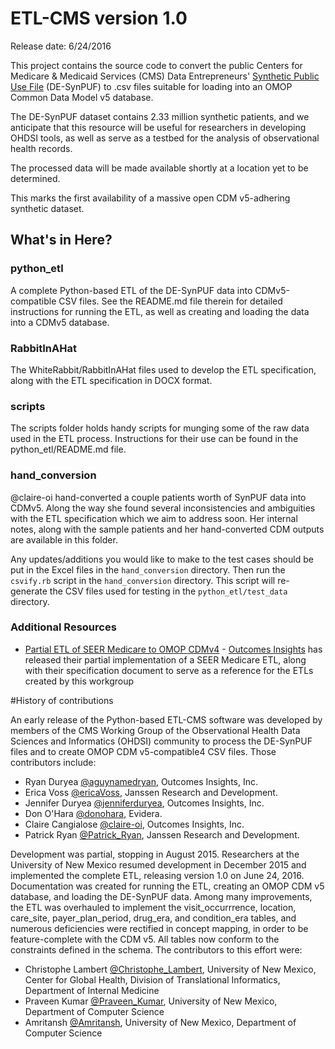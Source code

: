 # ETL-CMS version 1.0
Release date: 6/24/2016

This project contains the source code to convert the public
Centers for Medicare & Medicaid Services (CMS) Data Entrepreneurs'
[Synthetic Public Use File](<https://www.cms.gov/Research-Statistics-Data-and-Systems/Downloadable-Public-Use-Files/SynPUFs/DE_Syn_PUF.html>) (DE-SynPUF) to .csv files suitable for loading into an OMOP Common Data Model v5 database.

The DE-SynPUF dataset contains 2.33 million synthetic patients, and we
anticipate that this resource will be useful for researchers in
developing OHDSI tools, as well as serve as a testbed for the analysis
of observational health records.

The processed data will be made available shortly at a location yet to be determined.

This marks the first availability of a massive open CDM v5-adhering synthetic dataset. 


## What's in Here?


### python_etl
A complete Python-based ETL of the DE-SynPUF data into CDMv5-compatible CSV
files. See the README.md file therein for detailed instructions for
running the ETL, as well as creating and loading the data into a CDMv5 database.


### RabbitInAHat
The WhiteRabbit/RabbitInAHat files used to develop the ETL specification, along with the ETL specification in DOCX format.


### scripts
The scripts folder holds handy scripts for munging some of the raw
data used in the ETL process. Instructions for their use can be found
in the python_etl/README.md file.


### hand_conversion
@claire-oi hand-converted a couple patients worth of SynPUF data into CDMv5.  Along the way she found several inconsistencies and ambiguities with the ETL specification which we aim to address soon.  Her internal notes, along with the sample patients and her hand-converted CDM outputs are available in this folder.

Any updates/additions you would like to make to the test cases should be put in the Excel files in the `hand_conversion` directory.  Then run the `csvify.rb` script in the `hand_conversion` directory.  This script will re-generate the CSV files used for testing in the `python_etl/test_data` directory.


### Additional Resources
- [Partial ETL of SEER Medicare to OMOP CDMv4](https://github.com/outcomesinsights/seer_to_omop_cdmv4) - [Outcomes Insights](http://outins.com) has released their partial implementation of a SEER Medicare ETL, along with their specification document to serve as a reference for the ETLs created by this workgroup

#History of contributions

An early release of the Python-based ETL-CMS software was developed by
members of the CMS Working Group of the Observational Health Data
Sciences and Informatics (OHDSI) community to process the DE-SynPUF
files and to create OMOP CDM v5-compatible4 CSV files. Those contributors include:

- Ryan Duryea [@aguynamedryan](https://github.com/aguynamedryan), Outcomes Insights, Inc.
- Erica Voss [@ericaVoss](http://forums.ohdsi.org/users/ericaVoss), Janssen Research and Development.
- Jennifer Duryea [@jenniferduryea](https://github.com/jenniferduryea), Outcomes Insights, Inc.
- Don O'Hara [@donohara](https://github.com/donohara), Evidera.
- Claire Cangialose [@claire-oi](https://github.com/claire-oi), Outcomes Insights, Inc.
- Patrick Ryan [@Patrick_Ryan](http://forums.ohdsi.org/users/Patrick_Ryan), Janssen Research and Development.

Development was partial, stopping in August 2015. Researchers at the
University of New Mexico resumed development in December
2015 and implemented the complete ETL, releasing version 1.0 on June 24, 2016. 
Documentation was created for running the
ETL, creating an OMOP CDM v5 database, and loading the DE-SynPUF
data. Among many improvements, the ETL was overhauled to implement the
visit_occurrrence, location, care_site, payer_plan_period, drug_era, and condition_era tables, and
numerous deficiencies were rectified in concept mapping, in order to
be feature-complete with the CDM v5. All tables now conform to the
constraints defined in the schema. The contributors to this effort were:

- Christophe Lambert [@Christophe_Lambert](http://forums.ohdsi.org/users/Christophe_Lambert), University of New Mexico, Center for Global Health, Division of Translational Informatics, Department of Internal Medicine
- Praveen Kumar [@Praveen_Kumar](http://forums.ohdsi.org/users/Praveen_Kumar), University of New Mexico, Department of Computer Science
- Amritansh [@Amritansh](http://forums.ohdsi.org/users/Amritansh), University of New Mexico, Department of Computer Science
